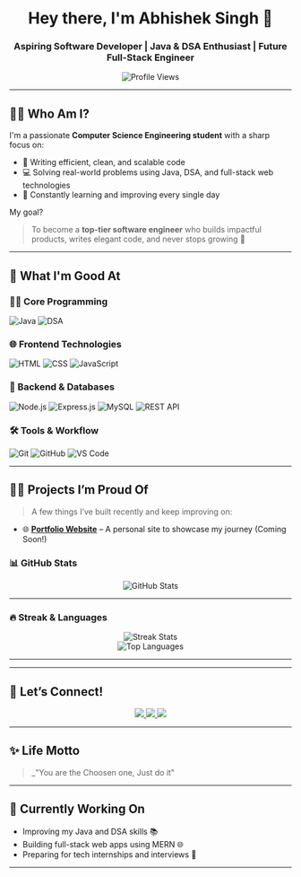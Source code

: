 <h1 align="center">Hey there, I'm Abhishek Singh 👋</h1>
<h3 align="center">Aspiring Software Developer | Java & DSA Enthusiast | Future Full-Stack Engineer</h3>

<p align="center">
  <img src="https://komarev.com/ghpvc/?username=abhi17181&label=Profile%20Views&color=blueviolet&style=flat-square" alt="Profile Views" />
</p>

---

## 👨‍💻 Who Am I?

I'm a passionate **Computer Science Engineering student** with a sharp focus on:

- 🌟 Writing efficient, clean, and scalable code  
- 💻 Solving real-world problems using Java, DSA, and full-stack web technologies  
- 🧠 Constantly learning and improving every single day

My goal?  
> To become a **top-tier software engineer** who builds impactful products, writes elegant code, and never stops growing 🚀

---

## 🚀 What I'm Good At

### 👨‍💻 Core Programming
![Java](https://img.shields.io/badge/Java-%23007396?style=for-the-badge&logo=java&logoColor=white)
![DSA](https://img.shields.io/badge/Data%20Structures-%23FFA500?style=for-the-badge)

### 🌐 Frontend Technologies
![HTML](https://img.shields.io/badge/HTML5-%23E34F26?style=for-the-badge&logo=html5&logoColor=white)
![CSS](https://img.shields.io/badge/CSS3-%231572B6?style=for-the-badge&logo=css3&logoColor=white)
![JavaScript](https://img.shields.io/badge/JavaScript-%23F7DF1E?style=for-the-badge&logo=javascript&logoColor=black)

### 🔧 Backend & Databases
![Node.js](https://img.shields.io/badge/Node.js-%23339933?style=for-the-badge&logo=node.js&logoColor=white)
![Express.js](https://img.shields.io/badge/Express.js-%23000000?style=for-the-badge&logo=express&logoColor=white)
![MySQL](https://img.shields.io/badge/MySQL-%2300f?style=for-the-badge&logo=mysql&logoColor=white)
![REST API](https://img.shields.io/badge/REST%20API-%23000000?style=for-the-badge)

### 🛠️ Tools & Workflow
![Git](https://img.shields.io/badge/Git-%23F05032?style=for-the-badge&logo=git&logoColor=white)
![GitHub](https://img.shields.io/badge/GitHub-%23121011?style=for-the-badge&logo=github&logoColor=white)
![VS Code](https://img.shields.io/badge/VS%20Code-%23007ACC?style=for-the-badge&logo=visual-studio-code&logoColor=white)

---

## 🧑‍💻 Projects I’m Proud Of

> A few things I’ve built recently and keep improving on:

- 🌐 [**Portfolio Website**](#) – A personal site to showcase my journey (Coming Soon!)

### 📊 GitHub Stats

<p align="center">
  <img src="https://github-readme-stats.vercel.app/api?username=abhi17181&show_icons=true&theme=dark&hide_border=true" alt="GitHub Stats" />
</p>

---

### 🔥 Streak & Languages

<p align="center">
  <img src="https://github-readme-streak-stats.herokuapp.com?user=abhi17181&theme=dark&hide_border=true" alt="Streak Stats" />
  <br />
  <img src="https://github-readme-stats.vercel.app/api/top-langs/?username=abhi17181&layout=compact&theme=dark&hide_border=true" alt="Top Languages" />
</p>

---
---

## 💬 Let’s Connect!

<p align="center">
  <a href="https://www.linkedin.com/in/abhishek-singh-9844a030a">
    <img src="https://img.shields.io/badge/LinkedIn-Abhishek%20Singh-blue?style=for-the-badge&logo=linkedin" />
  </a>
  <a href="mailto:as7651173@gmail.com">
    <img src="https://img.shields.io/badge/Gmail-as7651173@gmail.com-D14836?style=for-the-badge&logo=gmail&logoColor=white" />
  </a>
  <a href="https://www.instagram.com/itz_.abhi._18?igsh=ZHMyMXhqZmN1ODdx">
    <img src="https://img.shields.io/badge/Instagram-itz_.abhi._18-E4405F?style=for-the-badge&logo=instagram&logoColor=white" />
  </a>
</p>

---

## ✨ Life Motto
> _"You are the Choosen one, Just do it"

---

## 📅 Currently Working On

- Improving my Java and DSA skills 📚  
- Building full-stack web apps using MERN 🌐  
- Preparing for tech internships and interviews 🧠  

---




